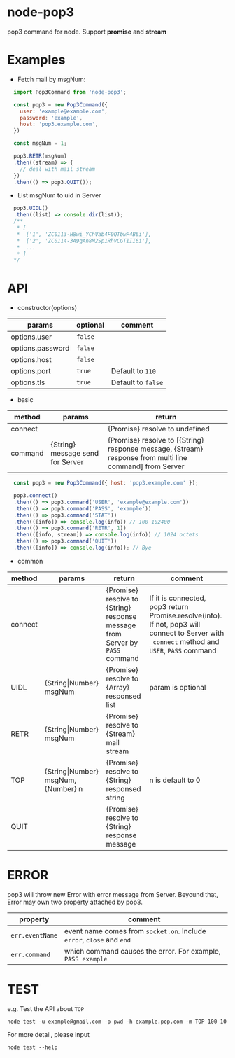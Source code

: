 # node-pop3
pop3 command for node. Support **promise** and **stream**

# Examples
* Fetch mail by msgNum:
```javascript
  import Pop3Command from 'node-pop3';

  const pop3 = new Pop3Command({
    user: 'example@example.com',
    password: 'example',
    host: 'pop3.example.com',
  })

  const msgNum = 1;

  pop3.RETR(msgNum)
  .then((stream) => {
    // deal with mail stream
  })
  .then(() => pop3.QUIT());
```
* List msgNum to uid in Server
```javascript
  pop3.UIDL()
  .then((list) => console.dir(list));
  /**
   * [
   *  ['1', 'ZC0113-H8wi_YChVab4F0QTbwP4B6i'],
   *  ['2', 'ZC0114-3A9gAn8M2Sp1RhVCGTIII6i'],
   *  ...
   * ]
  */
```
# API
* constructor(options)

params|optional|comment
---|---|---
options.user|`false`
options.password|`false`|
options.host|`false`|
options.port|`true`|Default to `110`
options.tls|`true`|Default to `false`

* basic

method|params|return
---|---|---
connect||{Promise} resolve to undefined
command|{String} message send for Server|{Promise} resolve to [{String} response message, {Stream} response from multi line command] from Server

```javascript
  const pop3 = new Pop3Command({ host: 'pop3.example.com' });

  pop3.connect()
  .then(() => pop3.command('USER', 'example@example.com'))
  .then(() => pop3.command('PASS', 'example'))
  .then(() => pop3.command('STAT'))
  .then(([info]) => console.log(info)) // 100 102400
  .then(() => pop3.command('RETR', 1))
  .then(([info, stream]) => console.log(info)) // 1024 octets
  .then(() => pop3.command('QUIT'))
  .then(([info]) => console.log(info)); // Bye

```

* common

method|params|return|comment
---|---|---|---
connect||{Promise} resolve to {String} response message from Server by `PASS` command|If it is connected, pop3 return Promise.resolve(info). If not, pop3 will connect to Server with `_connect` method and `USER`, `PASS` command
UIDL|{String\|Number} msgNum|{Promise} resolve to {Array} responsed list|param is optional
RETR|{String\|Number} msgNum|{Promise} resolve to {Stream} mail stream|
TOP|{String\|Number} msgNum, {Number} n|{Promise} resolve to {String} responsed string|n is default to 0
QUIT||{Promise} resolve to {String} response message|

# ERROR
pop3 will throw new Error with error message from Server.
Beyound that, Error may own two property attached by pop3.

property|comment
---|---
`err.eventName`|event name comes from `socket.on`. Include `error`, `close` and `end`
`err.command`|which command causes the error. For example, `PASS example`

# TEST

e.g. Test the API about `TOP`

`node test -u example@gmail.com -p pwd -h example.pop.com -m TOP 100 10`

For more detail, please input

`node test --help`
